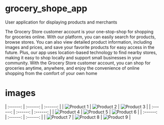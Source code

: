 
# grocery_shope_app

User application for displaying products and merchants

The Grocery Store customer account is your one-stop-shop for shopping for groceries online. With our platform, you can easily search for products, browse stores. You can also view detailed product information, including images and prices, and save your favorite products for easy access in the future. Plus, our app uses location-based technology to find nearby stores, making it easy to shop locally and support small businesses in your community. With the Grocery Store customer account, you can shop for groceries anytime, anywhere, and enjoy the convenience of online shopping from the comfort of your own home

# images
| :------: | :------: | :------: |
| ![Product 1](img/app/app1.jpg) | ![Product 2](img/app/app2.jpg) | ![Product 3](img/app/app3.jpg) |
| :------: | :------: | :------: |
| ![Product 4](img/app/app4.jpg) | ![Product 5](img/app/app5.jpg) | ![Product 6](img/app/app6.jpg) |
| :------: | :------: | :------: |
| ![Product 7](img/app/app7.jpg) | ![Product 8](img/app/app8.jpg) | ![Product 9](img/app/app9.jpg) |
